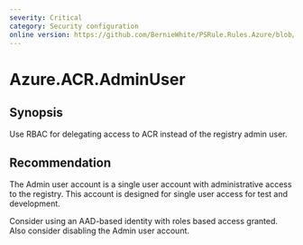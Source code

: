 ```yaml
---
severity: Critical
category: Security configuration
online version: https://github.com/BernieWhite/PSRule.Rules.Azure/blob/master/docs/rules/en-US/Azure.ACR.AdminUser.md
---
```


# Azure.ACR.AdminUser

## Synopsis

Use RBAC for delegating access to ACR instead of the registry admin user.

## Recommendation

The Admin user account is a single user account with administrative access to the registry. This account is designed for single user access for test and development.

Consider using an AAD-based identity with roles based access granted. Also consider disabling the Admin user account.
